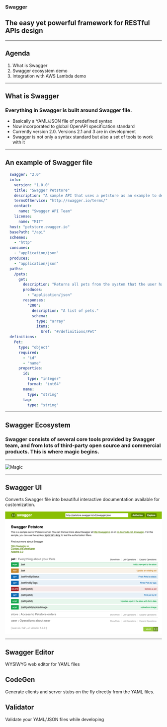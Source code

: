 ### Swagger
## The easy yet powerful framework for RESTful APIs design

---

## Agenda

1. What is Swagger
2. Swagger ecosystem demo
3. Integration with AWS Lambda demo

---

## What is Swagger

### Everything in Swagger is built around Swagger file.

- Basically a YAML/JSON file of predefined syntax
- Now incorporated to global OpenAPI specification standard
- Currently version 2.0. Versions 2.1 and 3 are in development
- Swagger is not only a syntax standard but also a set of tools to work with it

---

## An example of Swagger file

```YAML
  swagger: "2.0"
  info:
    version: "1.0.0"
    title: "Swagger Petstore"
    description: "A sample API that uses a petstore as an example to demonstrate features in the swagger-2.0 specification"
    termsOfService: "http://swagger.io/terms/"
    contact:
      name: "Swagger API Team"
    license:
      name: "MIT"
  host: "petstore.swagger.io"
  basePath: "/api"
  schemes:
    - "http"
  consumes:
    - "application/json"
  produces:
    - "application/json"
  paths:
    /pets:
      get:
        description: "Returns all pets from the system that the user has access to"
        produces:
          - "application/json"
        responses:
          "200":
            description: "A list of pets."
            schema:
              type: "array"
              items:
                $ref: "#/definitions/Pet"
  definitions:
    Pet:
      type: "object"
      required:
        - "id"
        - "name"
      properties:
        id:
          type: "integer"
          format: "int64"
        name:
          type: "string"
        tag:
          type: "string"
```

---

## Swagger Ecosystem

### Swagger consists of several core tools provided by Swagger team, and from lots of third-party open source and commercial products. This is where magic begins.

---

![Magic](images/giphy.gif)

---

## Swagger UI

Converts Swagger file into beautiful interactive documentation available for customization.

![Swagger UI](images/swagger-ui.png)

---

## Swagger Editor
WYSIWYG web editor for YAML files

## CodeGen
Generate clients and server stubs on the fly directly from the YAML files.

## Validator
Validate your YAML/JSON files while developing

